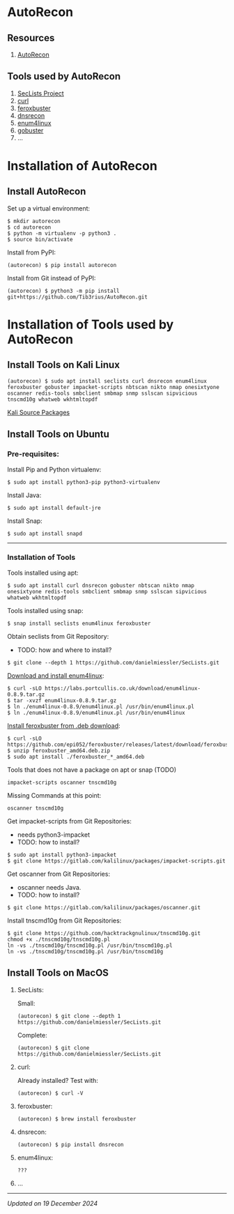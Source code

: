 # AutoRecon

## Resources

1. [AutoRecon](https://github.com/Tib3rius/AutoRecon)

## Tools used by AutoRecon

1. [SecLists Project](https://github.com/danielmiessler/SecLists)
1. [curl](https://curl.se/)
1. [feroxbuster](https://github.com/epi052/feroxbuster)
1. [dnsrecon](https://github.com/darkoperator/dnsrecon)
1. [enum4linux](https://github.com/CiscoCXSecurity/enum4linux)
1. [gobuster](https://github.com/OJ/gobuster)
1. ...

# Installation of AutoRecon

## Install AutoRecon

Set up a virtual environment:
```
$ mkdir autorecon
$ cd autorecon
$ python -m virtualenv -p python3 .
$ source bin/activate
```

Install from PyPI:
```
(autorecon) $ pip install autorecon
```

Install from Git instead of PyPI:
```
(autorecon) $ python3 -m pip install git+https://github.com/Tib3rius/AutoRecon.git
```

# Installation of Tools used by AutoRecon

## Install Tools on Kali Linux

```
(autorecon) $ sudo apt install seclists curl dnsrecon enum4linux feroxbuster gobuster impacket-scripts nbtscan nikto nmap onesixtyone oscanner redis-tools smbclient smbmap snmp sslscan sipvicious tnscmd10g whatweb wkhtmltopdf
```

[Kali Source Packages](https://gitlab.com/kalilinux/packages)

## Install Tools on Ubuntu

### Pre-requisites:

Install Pip and Python virtualenv:
```
$ sudo apt install python3-pip python3-virtualenv
```

Install Java:
```
$ sudo apt install default-jre
```

Install Snap:
```
$ sudo apt install snapd
```

***

### Installation of Tools

Tools installed using apt:
```
$ sudo apt install curl dnsrecon gobuster nbtscan nikto nmap onesixtyone redis-tools smbclient smbmap snmp sslscan sipvicious whatweb wkhtmltopdf
```

Tools installed using snap:
```
$ snap install seclists enum4linux feroxbuster
```

Obtain seclists from Git Repository:
- TODO: how and where to install?
```
$ git clone --depth 1 https://github.com/danielmiessler/SecLists.git
```

[Download and install enum4linux](https://labs.portcullis.co.uk/tools/enum4linux/):
```
$ curl -sLO https://labs.portcullis.co.uk/download/enum4linux-0.8.9.tar.gz
$ tar -xvzf enum4linux-0.8.9.tar.gz
$ ln ./enum4linux-0.8.9/enum4linux.pl /usr/bin/enum4linux.pl
$ ln ./enum4linux-0.8.9/enum4linux.pl /usr/bin/enum4linux
```

[Install feroxbuster from .deb download](https://epi052.github.io/feroxbuster-docs/docs/installation/):

```
$ curl -sLO https://github.com/epi052/feroxbuster/releases/latest/download/feroxbuster_amd64.deb.zip
$ unzip feroxbuster_amd64.deb.zip
$ sudo apt install ./feroxbuster_*_amd64.deb
```

Tools that does not have a package on apt or snap (TODO)
```
impacket-scripts oscanner tnscmd10g
```

Missing Commands at this point:
```
oscanner tnscmd10g
```

Get impacket-scripts from Git Repositories:
- needs python3-impacket
- TODO: how to install?
```
$ sudo apt install python3-impacket
$ git clone https://gitlab.com/kalilinux/packages/impacket-scripts.git
```

Get oscanner from Git Repositories:
- oscanner needs Java.
- TODO: how to install?
```
$ git clone https://gitlab.com/kalilinux/packages/oscanner.git
```

Install tnscmd10g from Git Repositories:
```
$ git clone https://github.com/hacktrackgnulinux/tnscmd10g.git
chmod +x ./tnscmd10g/tnscmd10g.pl
ln -vs ./tnscmd10g/tnscmd10g.pl /usr/bin/tnscmd10g.pl
ln -vs ./tnscmd10g/tnscmd10g.pl /usr/bin/tnscmd10g
```

## Install Tools on MacOS

1. SecLists:

    Small:
    ```
    (autorecon) $ git clone --depth 1 https://github.com/danielmiessler/SecLists.git
    ```

    Complete:
    ```
    (autorecon) $ git clone https://github.com/danielmiessler/SecLists.git
    ```

1. curl:

    Already installed? Test with:
    ```
    (autorecon) $ curl -V
    ```

1. feroxbuster:
    ```
    (autorecon) $ brew install feroxbuster
    ```

1. dnsrecon:
    ```
    (autorecon) $ pip install dnsrecon
    ```

1. enum4linux:
    ```
    ???
    ```

1. ...

***
*Updated on 19 December 2024*
